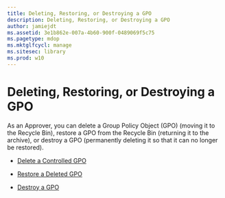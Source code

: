 ```yaml
---
title: Deleting, Restoring, or Destroying a GPO
description: Deleting, Restoring, or Destroying a GPO
author: jamiejdt
ms.assetid: 3e1b862e-007a-4b60-900f-0489069f5c75
ms.pagetype: mdop
ms.mktglfcycl: manage
ms.sitesec: library
ms.prod: w10
---
```



# Deleting, Restoring, or Destroying a GPO


As an Approver, you can delete a Group Policy Object (GPO) (moving it to the Recycle Bin), restore a GPO from the Recycle Bin (returning it to the archive), or destroy a GPO (permanently deleting it so that it can no longer be restored).

-   [Delete a Controlled GPO](delete-a-controlled-gpo-agpm30ops.md)

-   [Restore a Deleted GPO](restore-a-deleted-gpo-agpm30ops.md)

-   [Destroy a GPO](destroy-a-gpo-agpm30ops.md)

 

 





